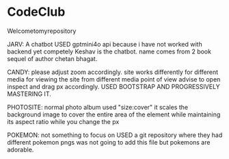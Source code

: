 # CodeClub
Welcometomyrepository

JARV: A chatbot 
      USED gptmini4o api because i have not worked with backend yet competely
      Keshav is the chatbot. name comes from 2 book sequel of author chetan bhagat.
      
CANDY: please adjust zoom accordingly. site works differently for different media
       for viewing the site from different media point of view advise to open inspect and drag px accordingly.
       USED BOOTSTRAP AND PROGRESSIVELY MASTERING IT.

PHOTOSITE: normal photo album
 used "size:cover" it scales the background image to cover the entire area of the element while maintaining its aspect ratio while you change the px
 

POKEMON: not something to focus on
         USED a git repository where they had different pokemon pngs 
         was not going to add this file but pokemons are adorable.

